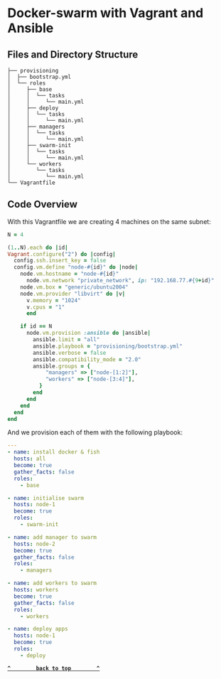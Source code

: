 # Docker-swarm with Vagrant and Ansible

## Files and Directory Structure

```
├── provisioning
│  ├── bootstrap.yml
│  └── roles
│     ├── base
│     │  └── tasks
│     │     └── main.yml
│     ├── deploy
│     │  └── tasks
│     │     └── main.yml
│     ├── managers
│     │  └── tasks
│     │     └── main.yml
│     ├── swarm-init
│     │  └── tasks
│     │     └── main.yml
│     └── workers
│        └── tasks
│           └── main.yml
└── Vagrantfile

```
## Code Overview
With this Vagrantfile we are creating 4 machines on the same subnet:
```ruby
N = 4

(1..N).each do |id|
Vagrant.configure("2") do |config|
  config.ssh.insert_key = false
  config.vm.define "node-#{id}" do |node|
    node.vm.hostname = "node-#{id}"
      node.vm.network "private_network", ip: "192.168.77.#{9+id}"
    node.vm.box = "generic/ubuntu2004"
    node.vm.provider "libvirt" do |v|
      v.memory = "1024"
      v.cpus = "1"
      end

    if id == N
      node.vm.provision :ansible do |ansible|
        ansible.limit = "all"
        ansible.playbook = "provisioning/bootstrap.yml"
        ansible.verbose = false
        ansible.compatibility_mode = "2.0"
        ansible.groups = {
            "managers" => ["node-[1:2]"],
            "workers" => ["node-[3:4]"],
          }
        end
      end
    end
  end
end
```
And we provision each of them with the following playbook:
```yaml
---
- name: install docker & fish
  hosts: all
  become: true
  gather_facts: false
  roles:
    - base

- name: initialise swarm
  hosts: node-1
  become: true
  roles:
    - swarm-init

- name: add manager to swarm
  hosts: node-2
  become: true
  gather_facts: false
  roles:
    - managers

- name: add workers to swarm
  hosts: workers
  become: true
  gather_facts: false
  roles:
    - workers

- name: deploy apps
  hosts: node-1
  become: true
  roles:
    - deploy
```
**[`^        back to top        ^`](#)**
